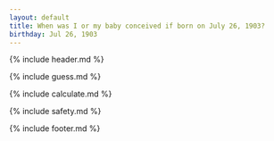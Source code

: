 ```yaml
---
layout: default
title: When was I or my baby conceived if born on July 26, 1903?
birthday: Jul 26, 1903
---
```


{% include header.md %}

{% include guess.md %}

{% include calculate.md %}

{% include safety.md %}

{% include footer.md %}



